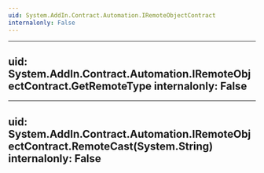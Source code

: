```yaml
---
uid: System.AddIn.Contract.Automation.IRemoteObjectContract
internalonly: False
---
```


---
uid: System.AddIn.Contract.Automation.IRemoteObjectContract.GetRemoteType
internalonly: False
---

---
uid: System.AddIn.Contract.Automation.IRemoteObjectContract.RemoteCast(System.String)
internalonly: False
---
